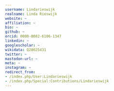 ```yaml
---
username: Lindarieswijk
realname: Linda Rieswijk
website: ~
affiliation: ~
bio: ~
github: ~
orcid: 0000-0002-6106-1347
linkedin: ~
googlescholar: ~
wikidata: Q28025431
twitter: ~
mastodon-url: ~
meta: ~
instagram: ~
redirect_from:
- /index.php/User:Lindarieswijk
- /index.php/Special:Contributions/Lindarieswijk
---
```

